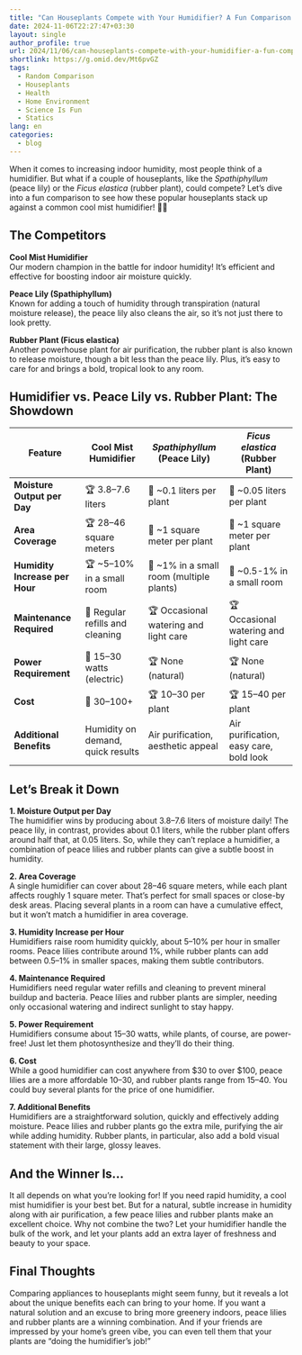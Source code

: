```yaml
---
title: "Can Houseplants Compete with Your Humidifier? A Fun Comparison!"
date: 2024-11-06T22:27:47+03:30
layout: single
author_profile: true
url: 2024/11/06/can-houseplants-compete-with-your-humidifier-a-fun-comparison/
shortlink: https://g.omid.dev/Mt6pvGZ
tags:
  - Random Comparison
  - Houseplants
  - Health
  - Home Environment
  - Science Is Fun
  - Statics
lang: en
categories: 
  - blog
---
```

When it comes to increasing indoor humidity, most people think of a humidifier. But what if a couple of houseplants, like the *Spathiphyllum* (peace lily) or the *Ficus elastica* (rubber plant), could compete? Let’s dive into a fun comparison to see how these popular houseplants stack up against a common cool mist humidifier! 🌿💧

## The Competitors

**Cool Mist Humidifier**  
Our modern champion in the battle for indoor humidity! It’s efficient and effective for boosting indoor air moisture quickly.

**Peace Lily (Spathiphyllum)**  
Known for adding a touch of humidity through transpiration (natural moisture release), the peace lily also cleans the air, so it’s not just there to look pretty.

**Rubber Plant (Ficus elastica)**  
Another powerhouse plant for air purification, the rubber plant is also known to release moisture, though a bit less than the peace lily. Plus, it’s easy to care for and brings a bold, tropical look to any room.

## Humidifier vs. Peace Lily vs. Rubber Plant: The Showdown

| Feature                               | Cool Mist Humidifier                     | *Spathiphyllum* (Peace Lily)            | *Ficus elastica* (Rubber Plant)         |
|---------------------------------------|------------------------------------------|-----------------------------------------|-----------------------------------------|
| **Moisture Output per Day**           | 🏆 3.8–7.6 liters                        | 🥈 ~0.1 liters per plant                | 🥉 ~0.05 liters per plant               |
| **Area Coverage**                     | 🏆 28–46 square meters                   | 🥉 ~1 square meter per plant            | 🥉 ~1 square meter per plant            |
| **Humidity Increase per Hour**        | 🏆 ~5–10% in a small room                | 🥉 ~1% in a small room (multiple plants) | 🥉 ~0.5-1% in a small room              |
| **Maintenance Required**              | 🥈 Regular refills and cleaning          | 🏆 Occasional watering and light care   | 🏆 Occasional watering and light care   |
| **Power Requirement**                 | 🥉 15–30 watts (electric)                | 🏆 None (natural)                       | 🏆 None (natural)                       |
| **Cost**                              | 🥈 $30–$100+                             | 🏆 $10–$30 per plant                    | 🏆 $15–$40 per plant                    |
| **Additional Benefits**               | Humidity on demand, quick results        | Air purification, aesthetic appeal      | Air purification, easy care, bold look  |

## Let’s Break it Down

**1. Moisture Output per Day**  
The humidifier wins by producing about 3.8–7.6 liters of moisture daily! The peace lily, in contrast, provides about 0.1 liters, while the rubber plant offers around half that, at 0.05 liters. So, while they can’t replace a humidifier, a combination of peace lilies and rubber plants can give a subtle boost in humidity.

**2. Area Coverage**  
A single humidifier can cover about 28–46 square meters, while each plant affects roughly 1 square meter. That’s perfect for small spaces or close-by desk areas. Placing several plants in a room can have a cumulative effect, but it won’t match a humidifier in area coverage.

**3. Humidity Increase per Hour**  
Humidifiers raise room humidity quickly, about 5–10% per hour in smaller rooms. Peace lilies contribute around 1%, while rubber plants can add between 0.5–1% in smaller spaces, making them subtle contributors.

**4. Maintenance Required**  
Humidifiers need regular water refills and cleaning to prevent mineral buildup and bacteria. Peace lilies and rubber plants are simpler, needing only occasional watering and indirect sunlight to stay happy.

**5. Power Requirement**  
Humidifiers consume about 15–30 watts, while plants, of course, are power-free! Just let them photosynthesize and they’ll do their thing.

**6. Cost**  
While a good humidifier can cost anywhere from $30 to over $100, peace lilies are a more affordable $10–$30, and rubber plants range from $15–$40. You could buy several plants for the price of one humidifier.

**7. Additional Benefits**  
Humidifiers are a straightforward solution, quickly and effectively adding moisture. Peace lilies and rubber plants go the extra mile, purifying the air while adding humidity. Rubber plants, in particular, also add a bold visual statement with their large, glossy leaves.

## And the Winner Is...

It all depends on what you’re looking for! If you need rapid humidity, a cool mist humidifier is your best bet. But for a natural, subtle increase in humidity along with air purification, a few peace lilies and rubber plants make an excellent choice. Why not combine the two? Let your humidifier handle the bulk of the work, and let your plants add an extra layer of freshness and beauty to your space.

## Final Thoughts

Comparing appliances to houseplants might seem funny, but it reveals a lot about the unique benefits each can bring to your home. If you want a natural solution and an excuse to bring more greenery indoors, peace lilies and rubber plants are a winning combination. And if your friends are impressed by your home’s green vibe, you can even tell them that your plants are “doing the humidifier’s job!”
